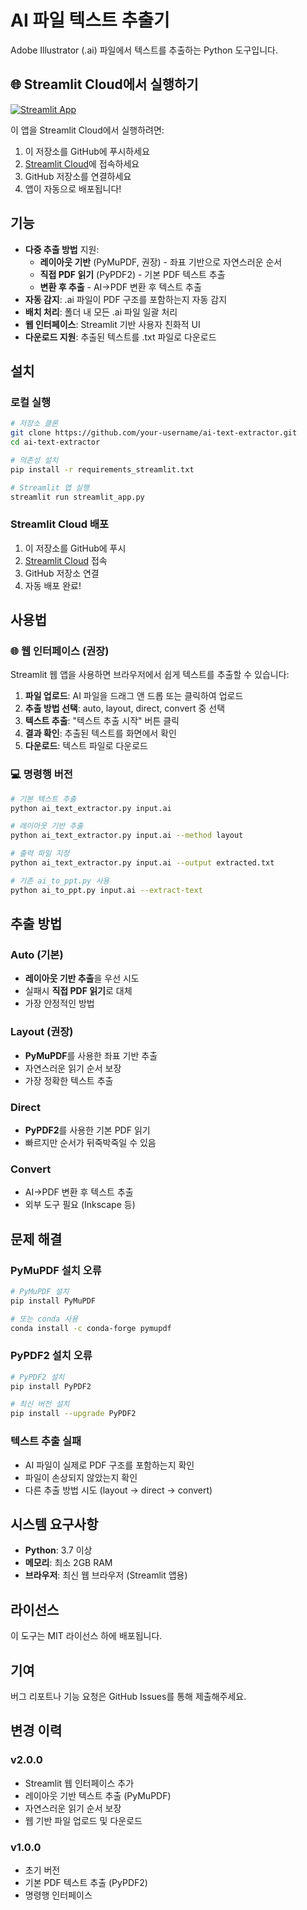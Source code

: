 # AI 파일 텍스트 추출기

Adobe Illustrator (.ai) 파일에서 텍스트를 추출하는 Python 도구입니다.

## 🌐 Streamlit Cloud에서 실행하기

[![Streamlit App](https://static.streamlit.io/badges/streamlit_badge_black_white.svg)](https://your-app-name.streamlit.app/)

이 앱을 Streamlit Cloud에서 실행하려면:

1. 이 저장소를 GitHub에 푸시하세요
2. [Streamlit Cloud](https://share.streamlit.io/)에 접속하세요
3. GitHub 저장소를 연결하세요
4. 앱이 자동으로 배포됩니다!

## 기능

- **다중 추출 방법** 지원:
  - **레이아웃 기반** (PyMuPDF, 권장) - 좌표 기반으로 자연스러운 순서
  - **직접 PDF 읽기** (PyPDF2) - 기본 PDF 텍스트 추출
  - **변환 후 추출** - AI→PDF 변환 후 텍스트 추출
- **자동 감지**: .ai 파일이 PDF 구조를 포함하는지 자동 감지
- **배치 처리**: 폴더 내 모든 .ai 파일 일괄 처리
- **웹 인터페이스**: Streamlit 기반 사용자 친화적 UI
- **다운로드 지원**: 추출된 텍스트를 .txt 파일로 다운로드

## 설치

### 로컬 실행

```bash
# 저장소 클론
git clone https://github.com/your-username/ai-text-extractor.git
cd ai-text-extractor

# 의존성 설치
pip install -r requirements_streamlit.txt

# Streamlit 앱 실행
streamlit run streamlit_app.py
```

### Streamlit Cloud 배포

1. 이 저장소를 GitHub에 푸시
2. [Streamlit Cloud](https://share.streamlit.io/) 접속
3. GitHub 저장소 연결
4. 자동 배포 완료!

## 사용법

### 🌐 웹 인터페이스 (권장)

Streamlit 웹 앱을 사용하면 브라우저에서 쉽게 텍스트를 추출할 수 있습니다:

1. **파일 업로드**: AI 파일을 드래그 앤 드롭 또는 클릭하여 업로드
2. **추출 방법 선택**: auto, layout, direct, convert 중 선택
3. **텍스트 추출**: "텍스트 추출 시작" 버튼 클릭
4. **결과 확인**: 추출된 텍스트를 화면에서 확인
5. **다운로드**: 텍스트 파일로 다운로드

### 💻 명령행 버전

```bash
# 기본 텍스트 추출
python ai_text_extractor.py input.ai

# 레이아웃 기반 추출
python ai_text_extractor.py input.ai --method layout

# 출력 파일 지정
python ai_text_extractor.py input.ai --output extracted.txt

# 기존 ai_to_ppt.py 사용
python ai_to_ppt.py input.ai --extract-text
```

## 추출 방법

### Auto (기본)
- **레이아웃 기반 추출**을 우선 시도
- 실패시 **직접 PDF 읽기**로 대체
- 가장 안정적인 방법

### Layout (권장)
- **PyMuPDF**를 사용한 좌표 기반 추출
- 자연스러운 읽기 순서 보장
- 가장 정확한 텍스트 추출

### Direct
- **PyPDF2**를 사용한 기본 PDF 읽기
- 빠르지만 순서가 뒤죽박죽일 수 있음

### Convert
- AI→PDF 변환 후 텍스트 추출
- 외부 도구 필요 (Inkscape 등)

## 문제 해결

### PyMuPDF 설치 오류
```bash
# PyMuPDF 설치
pip install PyMuPDF

# 또는 conda 사용
conda install -c conda-forge pymupdf
```

### PyPDF2 설치 오류
```bash
# PyPDF2 설치
pip install PyPDF2

# 최신 버전 설치
pip install --upgrade PyPDF2
```

### 텍스트 추출 실패
- AI 파일이 실제로 PDF 구조를 포함하는지 확인
- 파일이 손상되지 않았는지 확인
- 다른 추출 방법 시도 (layout → direct → convert)

## 시스템 요구사항

- **Python**: 3.7 이상
- **메모리**: 최소 2GB RAM
- **브라우저**: 최신 웹 브라우저 (Streamlit 앱용)

## 라이선스

이 도구는 MIT 라이선스 하에 배포됩니다.

## 기여

버그 리포트나 기능 요청은 GitHub Issues를 통해 제출해주세요.

## 변경 이력

### v2.0.0
- Streamlit 웹 인터페이스 추가
- 레이아웃 기반 텍스트 추출 (PyMuPDF)
- 자연스러운 읽기 순서 보장
- 웹 기반 파일 업로드 및 다운로드

### v1.0.0
- 초기 버전
- 기본 PDF 텍스트 추출 (PyPDF2)
- 명령행 인터페이스
